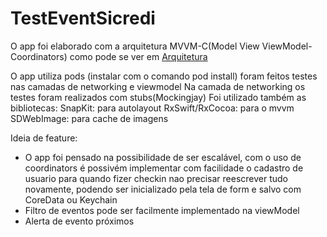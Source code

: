 # TestEventSicredi
O app foi elaborado com a arquitetura MVVM-C(Model View ViewModel-Coordinators) como pode se ver em [Arquitetura](https://github.com/Crowlleey/TestEventSicredi/blob/master/Architecture/AppArchitecture.png)

O app utiliza pods (instalar com o comando pod install)
foram feitos testes nas camadas de networking e viewmodel 
Na camada de networking os testes foram realizados com stubs(Mockingjay)
Foi utilizado também as bibliotecas: 
  SnapKit: para autolayout
  RxSwift/RxCocoa: para o mvvm 
  SDWebImage: para cache de imagens 

Ideia de feature: 
  - O app foi pensado na possibilidade de ser escalável, com o uso de coordinators é possivém implementar com facilidade o cadastro 
  de usuario para quando fizer checkin nao precisar reescrever tudo novamente, podendo ser inicializado pela tela de form e salvo com CoreData ou Keychain
  - Filtro de eventos pode ser facilmente implementado na viewModel
  - Alerta de evento próximos
